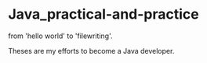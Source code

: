# Java_practical-and-practice
from 'hello world' to 'filewriting'.

Theses are my efforts to become a Java developer.
